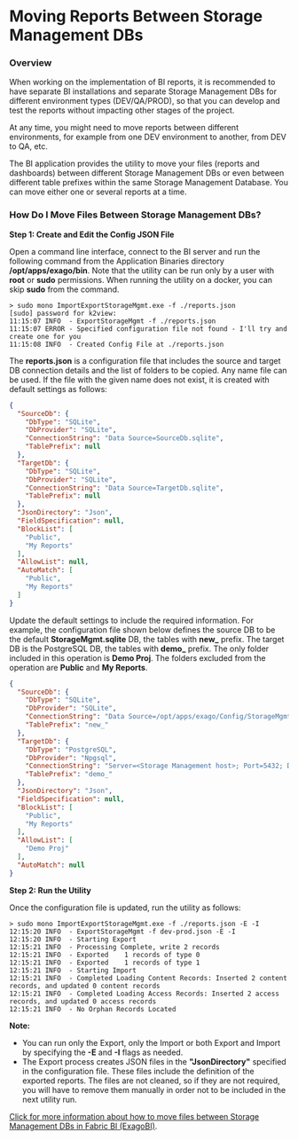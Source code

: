 # Moving Reports Between Storage Management DBs

### Overview

When working on the implementation of BI reports, it is recommended to have separate BI installations and separate Storage Management DBs for different environment types (DEV/QA/PROD), so that you can develop and test the reports without impacting other stages of the project.

At any time, you might need to move reports between different environments, for example from one DEV environment to another, from DEV to QA, etc.

The BI application provides the utility to move your files (reports and dashboards) between different Storage Management DBs or even between different table prefixes within the same Storage Management Database. You can move either one or several reports at a time. 

### How Do I Move Files Between Storage Management DBs?

**Step 1:  Create and Edit the Config JSON File**

Open a command line interface, connect to the BI server and run the following command from the  Application Binaries directory **/opt/apps/exago/bin**.
Note that the utility can be run only by a user with **root** or **sudo** permissions. When running the utility on a docker, you can skip **sudo** from the command. 

~~~
> sudo mono ImportExportStorageMgmt.exe -f ./reports.json
[sudo] password for k2view:
11:15:07 INFO  - ExportStorageMgmt -f ./reports.json
11:15:07 ERROR - Specified configuration file not found - I'll try and create one for you
11:15:08 INFO  - Created Config File at ./reports.json
~~~

The **reports.json** is a configuration file that includes the source and target DB connection details and the list of folders to be copied. Any name file can be used. If the file with the given name does not exist, it is created with default settings as follows:

~~~json
{
  "SourceDb": {
    "DbType": "SQLite",
    "DbProvider": "SQLite",
    "ConnectionString": "Data Source=SourceDb.sqlite",
    "TablePrefix": null
  },
  "TargetDb": {
    "DbType": "SQLite",
    "DbProvider": "SQLite",
    "ConnectionString": "Data Source=TargetDb.sqlite",
    "TablePrefix": null
  },
  "JsonDirectory": "Json",
  "FieldSpecification": null,
  "BlockList": [
    "Public",
    "My Reports"
  ],
  "AllowList": null,
  "AutoMatch": [
    "Public",
    "My Reports"
  ]
}
~~~

Update the default settings to include the required information. For example, the configuration file shown below defines the source DB to be the default **StorageMgmt.sqlite** DB, the tables with **new_** prefix. The target DB is the PostgreSQL DB, the tables with **demo_** prefix. The only folder included in this operation is **Demo Proj**. The folders excluded from the operation are **Public** and **My Reports**.

~~~json
{
  "SourceDb": {
    "DbType": "SQLite",
    "DbProvider": "SQLite",
    "ConnectionString": "Data Source=/opt/apps/exago/Config/StorageMgmt.sqlite",
    "TablePrefix": "new_"
  },
  "TargetDb": {
    "DbType": "PostgreSQL",
    "DbProvider": "Npgsql",
    "ConnectionString": "Server=<Storage Management host>; Port=5432; Database=StorageMgmt; User Id=<user>; Password=<password>",
    "TablePrefix": "demo_"
  },
  "JsonDirectory": "Json",
  "FieldSpecification": null,
  "BlockList": [
    "Public",
    "My Reports"
  ],
  "AllowList": [
    "Demo Proj"
  ],
  "AutoMatch": null
}
~~~

**Step 2:  Run the Utility**

Once the configuration file is updated, run the utility as follows:

~~~
> sudo mono ImportExportStorageMgmt.exe -f ./reports.json -E -I
12:15:20 INFO  - ExportStorageMgmt -f dev-prod.json -E -I
12:15:20 INFO  - Starting Export
12:15:21 INFO  - Processing Complete, write 2 records
12:15:21 INFO  - Exported    1 records of type 0
12:15:21 INFO  - Exported    1 records of type 1
12:15:21 INFO  - Starting Import
12:15:21 INFO  - Completed Loading Content Records: Inserted 2 content records, and updated 0 content records
12:15:21 INFO  - Completed Loading Access Records: Inserted 2 access records, and updated 0 access records
12:15:21 INFO  - No Orphan Records Located
~~~

**Note:**

* You can run only the Export, only the Import or both Export and Import by specifying the **-E** and **-I** flags as needed.
* The Export process creates JSON files in the **"JsonDirectory"** specified in the configuration file. These files include the definition of the exported reports.  The files are not cleaned, so if they are not required, you will have to remove them manually in order not to be included in the next utility run.



[Click for more information about how to move files between Storage Management DBs in Fabric BI (ExagoBI)](https://exagobi.com/support/administrators/installation-and-configuration/moving-files-between-storage-management-databases/).

